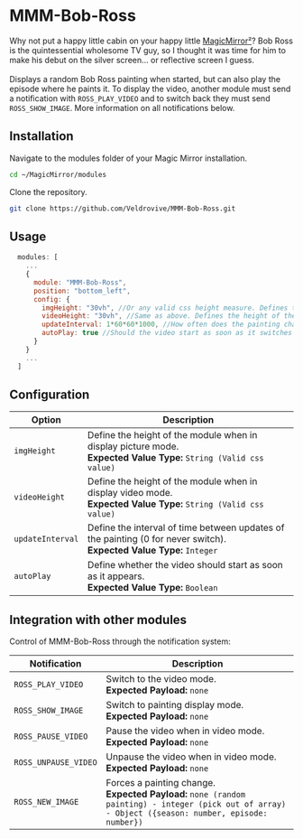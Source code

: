 # MMM-Bob-Ross
Why not put a happy little cabin on your happy little [MagicMirror²](https://github.com/MichMich/MagicMirror)?
Bob Ross is the quintessential wholesome TV guy, so I thought it was time for him to make his debut on the silver screen... or reflective screen I guess. <br/><br/>
Displays a random Bob Ross painting when started, but can also play the episode where he paints it.
To display the video, another module must send a notification with ``ROSS_PLAY_VIDEO`` and to switch back they must send ``ROSS_SHOW_IMAGE``. More information on all notifications below.

## Installation
Navigate to the modules folder of your Magic Mirror installation.
```bash
cd ~/MagicMirror/modules
```

Clone the repository.
```bash
git clone https://github.com/Veldrovive/MMM-Bob-Ross.git
```

## Usage
```js
  modules: [
    ...
    {
      module: "MMM-Bob-Ross",
      position: "bottom_left",
      config: {
        imgHeight: "30vh", //Or any valid css height measure. Defines the height of the painting.
        videoHeight: "30vh", //Same as above. Defines the height of the video
        updateInterval: 1*60*60*1000, //How often does the painting change?
        autoPlay: true //Should the video start as soon as it switches or does it need the play command?
      }
    }
    ...
  ]
```

## Configuration

Option|Description
------|-----------
`imgHeight`|Define the height of the module when in display picture mode. <br/>**Expected Value Type:** `String (Valid css value)`
`videoHeight`|Define the height of the module when in display video mode. <br/>**Expected Value Type:** `String (Valid css value)`
`updateInterval`|Define the interval of time between updates of the painting (0 for never switch). <br/> **Expected Value Type:** `Integer`
`autoPlay`|Define whether the video should start as soon as it appears. <br/> **Expected Value Type:** `Boolean`

## Integration with other modules
Control of MMM-Bob-Ross through the notification system:

Notification|Description
------------|-----------
`ROSS_PLAY_VIDEO`|Switch to the video mode. <br/>**Expected Payload:** `none`
`ROSS_SHOW_IMAGE`|Switch to painting display mode. <br/>**Expected Payload:** `none`
`ROSS_PAUSE_VIDEO`|Pause the video when in video mode. <br/>**Expected Payload:** `none`
`ROSS_UNPAUSE_VIDEO`|Unpause the video when in video mode. <br/>**Expected Payload:** `none`
`ROSS_NEW_IMAGE`|Forces a painting change. <br/>**Expected Payload:** `none (random painting) - integer (pick out of array) - Object ({season: number, episode: number})`
